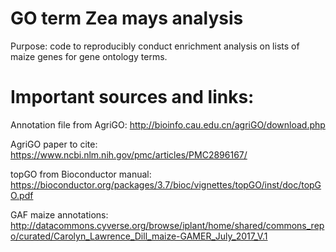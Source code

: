 # GO term Zea mays analysis

Purpose: code to reproducibly conduct enrichment analysis on lists of maize genes for gene ontology terms.

# Important sources and links:

Annotation file from AgriGO:
http://bioinfo.cau.edu.cn/agriGO/download.php

AgriGO paper to cite:
https://www.ncbi.nlm.nih.gov/pmc/articles/PMC2896167/

topGO from Bioconductor
manual: https://bioconductor.org/packages/3.7/bioc/vignettes/topGO/inst/doc/topGO.pdf

GAF maize annotations:
http://datacommons.cyverse.org/browse/iplant/home/shared/commons_repo/curated/Carolyn_Lawrence_Dill_maize-GAMER_July_2017_V.1
